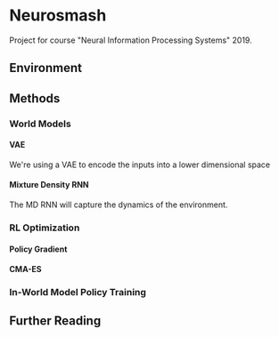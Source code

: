 # Neurosmash

Project for course "Neural Information Processing Systems" 2019. 

## Environment

## Methods

### World Models

#### VAE

We're using a VAE to encode the inputs into a lower dimensional space

#### Mixture Density RNN

The MD RNN will capture the dynamics of the environment.

### RL Optimization

#### Policy Gradient

#### CMA-ES

### In-World Model Policy Training

## Further Reading
